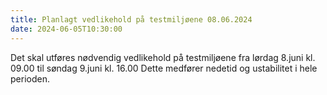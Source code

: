 ```yaml
---
title: Planlagt vedlikehold på testmiljøene 08.06.2024
date: 2024-06-05T10:30:00
---
```

Det skal utføres nødvendig vedlikehold på testmiljøene fra lørdag 8.juni kl. 09.00 til søndag 9.juni kl. 16.00
Dette medfører nedetid og ustabilitet i hele perioden.
